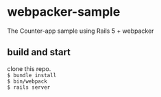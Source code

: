 # webpacker-sample

The Counter-app sample using Rails 5 + webpacker

## build and start
clone this repo.  
`$ bundle install`  
`$ bin/webpack`   
`$ rails server` 
